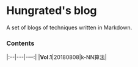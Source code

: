 # Hungrated's blog
A set of blogs of techniques written in Markdown.

### Contents

|:--|---|-—:|
|**Vol.1**|20180808|k-NN算法|
